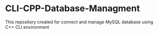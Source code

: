# CLI-CPP-Database-Managment
This repository created for connect and manage MySQL database using C++ CLI environment

